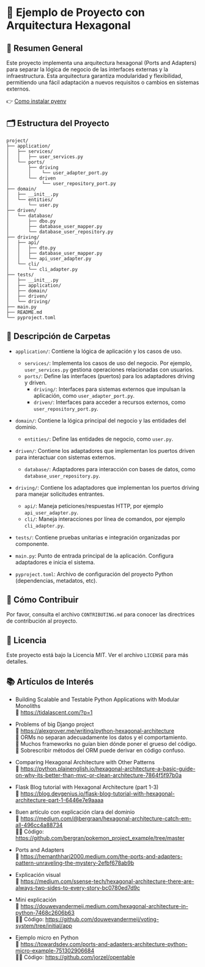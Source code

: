 # 🧱 Ejemplo de Proyecto con Arquitectura Hexagonal

## 📖 Resumen General

Este proyecto implementa una arquitectura hexagonal (Ports and Adapters) para separar la lógica de negocio de las interfaces externas y la infraestructura. Esta arquitectura garantiza modularidad y flexibilidad, permitiendo una fácil adaptación a nuevos requisitos o cambios en sistemas externos.

👉 [Como instalar pyenv](./README_INSTALL_PYTHON.md)

## 🗂️ Estructura del Proyecto

```
project/
├── application/
│   ├── services/
│   │   ├── user_services.py
│   └── ports/
│       ├── driving
│       │    └── user_adapter_port.py
│       └── driven
│            └── user_repository_port.py
├── domain/
│   ├── __init__.py
│   └── entities/
│       └── user.py
├── driven/
│   └── database/
│       ├── dbo.py
│       ├── database_user_mapper.py
│       └── database_user_repository.py
├── driving/
│   ├── api/
│   │   ├── dto.py
│   │   ├── database_user_mapper.py
│   │   └── api_user_adapter.py
│   └── cli/
│       └── cli_adapter.py
├── tests/
│   ├── __init__.py
│   ├── application/
│   ├── domain/
│   ├── driven/
│   └── driving/
├── main.py
├── README.md
└── pyproject.toml
```

## 📁 Descripción de Carpetas

- `application/`: Contiene la lógica de aplicación y los casos de uso.
  - `services/`: Implementa los casos de uso del negocio. Por ejemplo, `user_services.py` gestiona operaciones relacionadas con usuarios.
  - `ports/`: Define las interfaces (puertos) para los adaptadores driving y driven.
    - `driving/`: Interfaces para sistemas externos que impulsan la aplicación, como `user_adapter_port.py`.
    - `driven/`: Interfaces para acceder a recursos externos, como `user_repository_port.py`.

- `domain/`: Contiene la lógica principal del negocio y las entidades del dominio.
  - `entities/`: Define las entidades de negocio, como `user.py`.

- `driven/`: Contiene los adaptadores que implementan los puertos driven para interactuar con sistemas externos.
  - `database/`: Adaptadores para interacción con bases de datos, como `database_user_repository.py`.

- `driving/`: Contiene los adaptadores que implementan los puertos driving para manejar solicitudes entrantes.
  - `api/`: Maneja peticiones/respuestas HTTP, por ejemplo `api_user_adapter.py`.
  - `cli/`: Maneja interacciones por línea de comandos, por ejemplo `cli_adapter.py`.

- `tests/`: Contiene pruebas unitarias e integración organizadas por componente.

- `main.py`: Punto de entrada principal de la aplicación. Configura adaptadores e inicia el sistema.

- `pyproject.toml`: Archivo de configuración del proyecto Python (dependencias, metadatos, etc).

## 🤝 Cómo Contribuir

Por favor, consulta el archivo `CONTRIBUTING.md` para conocer las directrices de contribución al proyecto.

## 🪪 Licencia

Este proyecto está bajo la Licencia MIT. Ver el archivo `LICENSE` para más detalles.

## 📚 Artículos de Interés

- Building Scalable and Testable Python Applications with Modular Monoliths  
  🔗 https://tidalascent.com/?p=1

- Problems of big Django project  
  🔗 https://alexgrover.me/writing/python-hexagonal-architecture  
  🔸 ORMs no separan adecuadamente los datos y el comportamiento.  
  🔸 Muchos frameworks no guían bien dónde poner el grueso del código.  
  🔸 Sobrescribir métodos del ORM puede derivar en código confuso.

- Comparing Hexagonal Architecture with Other Patterns  
  🔗 https://python.plainenglish.io/hexagonal-architecture-a-basic-guide-on-why-its-better-than-mvc-or-clean-architecture-7864f5f97b0a

- Flask Blog tutorial with Hexagonal Architecture (part 1-3)  
  🔗 https://blog.devgenius.io/flask-blog-tutorial-with-hexagonal-architecture-part-1-6446e7e9aaaa

- Buen artículo con explicación clara del dominio  
  🔗 https://medium.com/@bergraan/hexagonal-architecture-catch-em-all-496cc4a88734  
  🧑‍💻 Código: https://github.com/bergran/pokemon_project_example/tree/master

- Ports and Adapters  
  🔗 https://hemanthhari2000.medium.com/the-ports-and-adapters-pattern-unraveling-the-mystery-2efbf678ab9b

- Explicación visual  
  🔗 https://medium.com/ssense-tech/hexagonal-architecture-there-are-always-two-sides-to-every-story-bc0780ed7d9c

- Mini explicación  
  🔗 https://douwevandermeij.medium.com/hexagonal-architecture-in-python-7468c2606b63  
  🧑‍💻 Código: https://github.com/douwevandermeij/voting-system/tree/initial/app

- Ejemplo micro en Python  
  🔗 https://towardsdev.com/ports-and-adapters-architecture-python-micro-example-751302906684  
  🧑‍💻 Código: https://github.com/jorzel/opentable